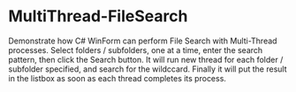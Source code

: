 # MultiThread-FileSearch
Demonstrate how C# WinForm can perform File Search with Multi-Thread processes. Select folders / subfolders, one at a time, enter the search pattern, then click the Search button. It will run new thread for each folder / subfolder specified, and search for the wildccard. Finally it will put the result in the listbox as soon as each thread completes its process.
